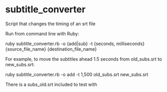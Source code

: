 subtitle_converter
==================

Script that changes the timing of an srt file

Run from command line with Ruby:

ruby subtitle_converter.rb -o {add|sub} -t {seconds, milliseconds} {source_file_name} {destination_file_name}

For example, to move the subtitles ahead 1.5 seconds from old_subs.srt to new_subs.srt:

ruby subtitle_converter.rb -o add -t 1,500 old_subs.srt new_subs.srt


There is a subs_old.srt included to test with
